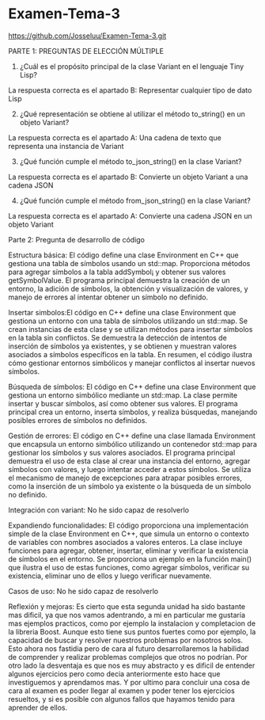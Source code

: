 # Examen-Tema-3

https://github.com/Josseluu/Examen-Tema-3.git

PARTE 1: PREGUNTAS DE ELECCIÓN MÚLTIPLE

1. ¿Cuál es el propósito principal de la clase Variant en el lenguaje Tiny Lisp?

La respuesta correcta es el apartado B: Representar cualquier tipo de dato Lisp

2. ¿Qué representación se obtiene al utilizar el método to_string() en un objeto Variant?

La respuesta correcta es el apartado A: Una cadena de texto que representa una instancia de Variant

3. ¿Qué función cumple el método to_json_string() en la clase Variant?

La respuesta correcta es el apartado B: Convierte un objeto Variant a una cadena JSON

4. ¿Qué función cumple el método from_json_string() en la clase Variant?

La respuesta correcta es el apartado A: Convierte una cadena JSON en un objeto Variant


Parte 2: Pregunta de desarrollo de código 

Estructura básica: El código define una clase Environment en C++ que gestiona una tabla de símbolos usando un std::map. Proporciona métodos para agregar símbolos a la tabla addSymbol¡ y obtener sus valores getSymbolValue. El programa principal demuestra la creación de un entorno, la adición de símbolos, la obtención y visualización de valores, y manejo de errores al intentar obtener un símbolo no definido.

Insertar simbolos:El código en C++ define una clase Environment que gestiona un entorno con una tabla de símbolos utilizando un std::map. Se crean instancias de esta clase y se utilizan métodos para insertar símbolos en la tabla sin conflictos. Se demuestra la detección de intentos de inserción de símbolos ya existentes, y se obtienen y muestran valores asociados a símbolos específicos en la tabla. En resumen, el código ilustra cómo gestionar entornos simbólicos y manejar conflictos al insertar nuevos símbolos.

Búsqueda de símbolos: El código en C++ define una clase Environment que gestiona un entorno simbólico mediante un std::map. La clase permite insertar y buscar símbolos, así como obtener sus valores. El programa principal crea un entorno, inserta símbolos, y realiza búsquedas, manejando posibles errores de símbolos no definidos.

Gestión de errores: El código en C++ define una clase llamada Environment que encapsula un entorno simbólico utilizando un contenedor std::map para gestionar los símbolos y sus valores asociados. El programa principal demuestra el uso de esta clase al crear una instancia del entorno, agregar símbolos con valores, y luego intentar acceder a estos símbolos. Se utiliza el mecanismo de manejo de excepciones para atrapar posibles errores, como la inserción de un símbolo ya existente o la búsqueda de un símbolo no definido.

Integración con variant: No he sido capaz de resolverlo

Expandiendo funcionalidades: El código proporciona una implementación simple de la clase Environment en C++, que simula un entorno o contexto de variables con nombres asociados a valores enteros. La clase incluye funciones para agregar, obtener, insertar, eliminar y verificar la existencia de símbolos en el entorno. Se proporciona un ejemplo en la función main() que ilustra el uso de estas funciones, como agregar símbolos, verificar su existencia, eliminar uno de ellos y luego verificar nuevamente.

Casos de uso: No he sido capaz de resolverlo

Reflexión y mejoras: Es cierto que esta segunda unidad ha sido bastante mas dificil, ya que nos vamos adentrando, a mi en particular me gustaría mas ejemplos practicos, como por ejemplo la instalacion y completacion de la libreria Boost.
Aunque esto tiene sus puntos fuertes como por ejemplo, la capacidad de buscar y resolver nuestros problemas por nosotros solos. Esto ahora nos fastidia pero de cara al futuro desarrollaremos la habilidad de comprender y realizar problemas complejos que otros no podrían.
Por otro lado la desventaja es que nos es muy abstracto y es dificil de entender algunos ejercicios pero como decia anteriormente esto hace que investiguemos y aprendamos mas.
Y por ultimo para concluir una cosa de cara al examen es poder llegar al examen y poder tener los ejercicios resueltos, y si es posible con algunos fallos que hayamos tenido para aprender de ellos.

